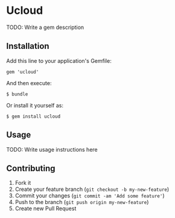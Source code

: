 # Ucloud

TODO: Write a gem description

## Installation

Add this line to your application's Gemfile:

    gem 'ucloud'

And then execute:

    $ bundle

Or install it yourself as:

    $ gem install ucloud

## Usage

TODO: Write usage instructions here

## Contributing

1. Fork it
2. Create your feature branch (`git checkout -b my-new-feature`)
3. Commit your changes (`git commit -am 'Add some feature'`)
4. Push to the branch (`git push origin my-new-feature`)
5. Create new Pull Request
